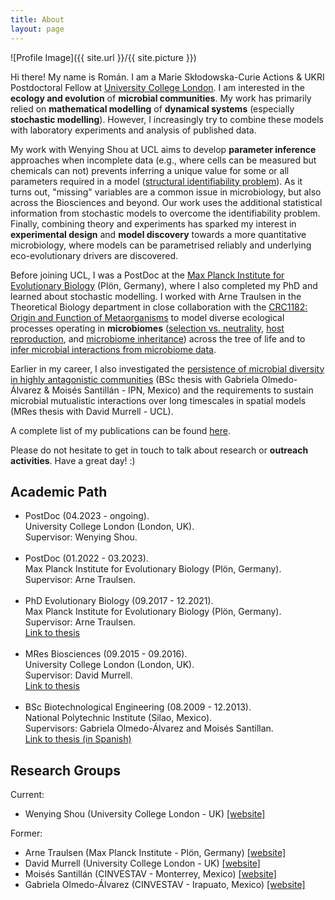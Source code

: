 ```yaml
---
title: About
layout: page
---
```

![Profile Image]({{ site.url }}/{{ site.picture }})

<p>Hi there! My name is Román. I am a Marie Skłodowska-Curie Actions & UKRI Postdoctoral Fellow at <a href="https://www.ucl.ac.uk/biosciences/gee/ucl-centre-lifes-origins-and-evolution">University College London</a>. I am interested in the <b>ecology and evolution</b> of <b>microbial communities</b>. My work has primarily relied on <b>mathematical modelling</b> of <b>dynamical systems</b> (especially <b>stochastic modelling</b>). However, I increasingly try to combine these models with laboratory experiments and analysis of published data.</p> 

<p>My work with Wenying Shou at UCL aims to develop <b>parameter inference</b> approaches when incomplete data (e.g., where cells can be measured but chemicals can not) prevents inferring a unique value for some or all parameters required in a model (<a href="https://en.wikipedia.org/wiki/Structural_identifiability">structural identifiability problem</a>). As it turns out, "missing" variables are a common issue in microbiology, but also across the Biosciences and beyond. Our work uses the additional statistical information from stochastic models to overcome the identifiability problem. Finally, combining theory and experiments has sparked my interest in <b>experimental design</b> and <b>model discovery</b> towards a more quantitative microbiology, where models can be parametrised reliably and underlying eco-evolutionary drivers are discovered.</p>

<p>Before joining UCL, I was a PostDoc at the <a href="https://www.evolbio.mpg.de">Max Planck Institute for Evolutionary Biology</a> (Plön, Germany), where I also completed my PhD and learned about stochastic modelling. I worked with Arne Traulsen in the Theoretical Biology department in close collaboration with the <a href="https://www.metaorganism-research.com">CRC1182: Origin and Function of Metaorganisms</a> to model diverse ecological processes operating in <b>microbiomes</b> (<a href="https://doi.org/10.1098/rsif.2021.0717">selection vs. neutrality</a>, <a href="https://doi.org/10.1371/journal.pcbi.1008392">host reproduction</a>, and <a href="https://doi.org/10.1186/s12862-022-02029-2">microbiome inheritance</a>) across the tree of life and to <a href="https://doi.org/10.1371/journal.pbio.3002913">infer microbial interactions from microbiome data</a>.</p> 

<p>Earlier in my career, I also investigated the <a href="https://doi.org/10.3389/fmicb.2015.00489">persistence of microbial diversity in highly antagonistic communities</a> (BSc thesis with Gabriela Olmedo-Álvarez & Moisés Santillán - IPN, Mexico) and the requirements to sustain microbial mutualistic interactions over long timescales in spatial models (MRes thesis with David Murrell - UCL).</p> 

<p>A complete list of my publications can be found <a href="https://scholar.google.com/citations?user=TyfoFisAAAAJ&hl=en">here</a>.</p> 

<p>Please do not hesitate to get in touch to talk about research or <b>outreach activities</b>. Have a great day! :)</p>

<h2>Academic Path</h2>

<ul class="skill-list">
	<li>PostDoc (04.2023 - ongoing).<br>University College London (London, UK).<br>Supervisor: Wenying Shou.</li><br>
	<li>PostDoc (01.2022 - 03.2023).<br>Max Planck Institute for Evolutionary Biology (Plön, Germany).<br>Supervisor: Arne Traulsen.</li><br>
	<li>PhD Evolutionary Biology (09.2017 - 12.2021).<br>Max Planck Institute for Evolutionary Biology (Plön, Germany).<br>Supervisor: Arne Traulsen.<br><a href="https://hdl.handle.net/21.11116/0000-000B-34D5-A">Link to thesis</a></li><br>
	<li>MRes Biosciences (09.2015 - 09.2016).<br>University College London (London, UK).<br>Supervisor: David Murrell.<br><a href="https://github.com/romanzapien/mres_thesis/blob/main/MResThesis_RomanZapienCampos.pdf">Link to thesis</a></li><br>
	<li>BSc Biotechnological Engineering (08.2009 - 12.2013).<br>National Polytechnic Institute (Silao, Mexico).<br>Supervisors: Gabriela Olmedo-Álvarez and Moisés Santillan.<br><a href="https://github.com/romanzapien/bsc_thesis/blob/main/BScThesis_RomanZapienCampos.pdf">Link to thesis (in Spanish)</a></li>
</ul>

<h2>Research Groups</h2>

Current:
<ul>
	<li>Wenying Shou (University College London - UK) <a href="https://shoulab.wixsite.com/main">[website]</a></li>
</ul>

Former:
<ul>
	<li>Arne Traulsen (Max Planck Institute - Plön, Germany) <a href="http://web.evolbio.mpg.de/~traulsen/">[website]</a></li>
	<li>David Murrell (University College London - UK) <a href="http://www.homepages.ucl.ac.uk/~ucbtdjm/Site/Home.html">[website]</a></li>
	<li>Moisés Santillán (CINVESTAV - Monterrey, Mexico) <a href="http://www.monterrey.cinvestav.mx/msantillan/">[website]</a></li>
	<li>Gabriela Olmedo-Álvarez (CINVESTAV - Irapuato, Mexico) <a href="https://ira.cinvestav.mx/ingenieriagenetica/dra-gabriela-olmedo-alvarez/laboratorio-de-biologia-molecular-y-ecologia-microbiana/">[website]</a></li>
</ul>
